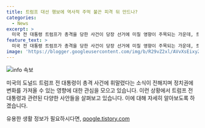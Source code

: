 ```yaml
---
title: 트럼프 대선 행보에 역사적 주먹 불끈 피격 뒤 만드나?
categories:
  - News
excerpt: >
  미국 전 대통령 트럼프가 총격을 당한 사건이 당장 선거에 미칠 영향이 주목되는 가운데, 트럼프 지지층의 결집과 트럼프의 쇼맨십이 주목받고 있다. 공화당은 이를 트럼프 홍보로 활용하며 민주당을 비난하는 전략을 펼치고 있으며, 사건으로 인한 바이든 캠페인 영향은 논란이 되고 있다. 미국 내 정치적 혼란이 예상되며, 사건의 여파와 향후 전개가 주목된다.
feature_text: >
  미국 전 대통령 트럼프가 총격을 당한 사건이 당장 선거에 미칠 영향이 주목되는 가운데, 트럼프 지지층의 결집과 트럼프의 쇼맨십이 주목받고 있다. 공화당은 이를 트럼프 홍보로 활용하며 민주당을 비난하는 전략을 펼치고 있으며, 사건으로 인한 바이든 캠페인 영향은 논란이 되고 있다. 미국 내 정치적 혼란이 예상되며, 사건의 여파와 향후 전개가 주목된다.
image: 'https://blogger.googleusercontent.com/img/b/R29vZ2xl/AVvXsEixyZcFfHzMRdzZMjFBmAUKJYCLCGyLL1o632UiGVXcaFdKo_bkvkuCioo0uUKlGfBVcT3P84aROyZIXSBEx3Aw5nCQ3pTgDom1WDC4m8eifvWiAmWEEVb4x6G_l8C0QH225ldMjyaFvpxGEBGNO37VmDTDMHGhJPq73UglMfDca1-0aw/s1600/blogspot.png'
---
```


<p><img src="https://blogger.googleusercontent.com/img/b/R29vZ2xl/AVvXsEixyZcFfHzMRdzZMjFBmAUKJYCLCGyLL1o632UiGVXcaFdKo_bkvkuCioo0uUKlGfBVcT3P84aROyZIXSBEx3Aw5nCQ3pTgDom1WDC4m8eifvWiAmWEEVb4x6G_l8C0QH225ldMjyaFvpxGEBGNO37VmDTDMHGhJPq73UglMfDca1-0aw/s1600/blogspot.png" alt="info 속보" /></p>

<p>미국의 도널드 트럼프 전 대통령이 총격 사건에 휘말렸다는 소식이 전해지며 정치권에 변화를 가져올 수 있는 영향에 대한 관심을 모으고 있습니다. 이런 상황에서 트럼프 전 대통령과 관련된 다양한 사안들을 살펴보고 있습니다. 이에 대해 자세히 알아보도록 하겠습니다. </p>

<p data-ke-size="size16"></p>
유용한 생활 정보가 필요하시다면, <a href="https://qoogle.tistory.com" rel="dofollow">qoogle.tistory.com</a>


